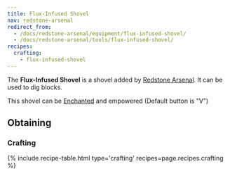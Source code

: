 ```yaml
---
title: Flux-Infused Shovel
nav: redstone-arsenal
redirect_from:
  - /docs/redstone-arsenal/equipment/flux-infused-shovel/
  - /docs/redstone-arsenal/tools/flux-infused-shovel/
recipes:
  crafting:
    - flux-infused-shovel
---
```


The **Flux-Infused Shovel** is a shovel added by [Redstone
Arsenal](/docs/redstone-arsenal/). It can be used to dig blocks.

This shovel can be [Enchanted](https://minecraft.gamepedia.com/Enchanting) and
empowered (Default button is "V")


Obtaining
---------

### Crafting
{% include recipe-table.html type='crafting' recipes=page.recipes.crafting %}
